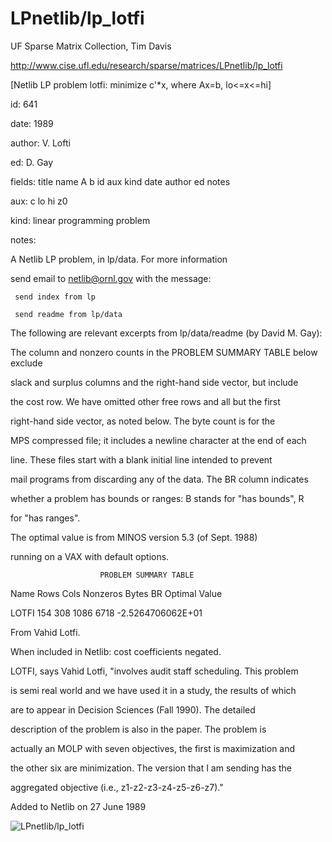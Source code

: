 # LPnetlib/lp_lotfi

 UF Sparse Matrix Collection, Tim Davis

 http://www.cise.ufl.edu/research/sparse/matrices/LPnetlib/lp_lotfi

 [Netlib LP problem lotfi: minimize c'*x, where Ax=b, lo<=x<=hi]

 id: 641

 date: 1989

 author: V. Lofti

 ed: D. Gay

 fields: title name A b id aux kind date author ed notes

 aux: c lo hi z0

 kind: linear programming problem

 notes:

 A Netlib LP problem, in lp/data.  For more information                    

 send email to netlib@ornl.gov with the message:                           

                                                                           

 	 send index from lp                                                      

 	 send readme from lp/data                                                

                                                                           

 The following are relevant excerpts from lp/data/readme (by David M. Gay):

                                                                           

 The column and nonzero counts in the PROBLEM SUMMARY TABLE below exclude  

 slack and surplus columns and the right-hand side vector, but include     

 the cost row.  We have omitted other free rows and all but the first      

 right-hand side vector, as noted below.  The byte count is for the        

 MPS compressed file; it includes a newline character at the end of each   

 line.  These files start with a blank initial line intended to prevent    

 mail programs from discarding any of the data.  The BR column indicates   

 whether a problem has bounds or ranges:  B stands for "has bounds", R     

 for "has ranges".                                                         

                                                                           

 The optimal value is from MINOS version 5.3 (of Sept. 1988)               

 running on a VAX with default options.                                    

                                                                           

                        PROBLEM SUMMARY TABLE                              

                                                                           

 Name       Rows   Cols   Nonzeros    Bytes  BR      Optimal Value         

 LOTFI       154    308     1086       6718       -2.5264706062E+01        

                                                                           

 From Vahid Lotfi.                                                         

 When included in Netlib: cost coefficients negated.                       

                                                                           

 LOTFI, says Vahid Lotfi, "involves audit staff scheduling.  This problem  

 is semi real world and we have used it in a study, the results of which   

 are to appear in Decision Sciences (Fall 1990).  The detailed             

 description of the problem is also in the paper.  The problem is          

 actually an MOLP with seven objectives, the first is maximization and     

 the other six are minimization.  The version that I am sending has the    

 aggregated objective (i.e., z1-z2-z3-z4-z5-z6-z7)."                       

                                                                           

 Added to Netlib on 27 June 1989                                           

![LPnetlib/lp_lotfi](http://www2.research.att.com/~yifanhu/GALLERY/GRAPHS/GIF_SMALL/LPnetlib@lp_lotfi.gif)